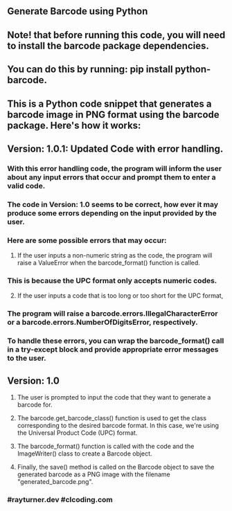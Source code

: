 ## Generate Barcode using Python

## Note! that before running this code, you will need to install the barcode package dependencies.
## You can do this by running: pip install python-barcode.

## This is a Python code snippet that generates a barcode image in PNG format using the barcode package. Here's how it works:

## Version: 1.0.1: Updated Code with error handling.

### With this error handling code, the program will inform the user about any input errors that occur and prompt them to enter a valid code.

### The code in Version: 1.0 seems to be correct, how ever it may produce some errors depending on the input provided by the user.
### Here are some possible errors that may occur:

1. If the user inputs a non-numeric string as the code, the program will raise a ValueError when the barcode_format() function is called.
### This is because the UPC format only accepts numeric codes.

2. If the user inputs a code that is too long or too short for the UPC format,
### The program will raise a barcode.errors.IllegalCharacterError or a barcode.errors.NumberOfDigitsError, respectively.

### To handle these errors, you can wrap the barcode_format() call in a try-except block and provide appropriate error messages to the user.


## Version: 1.0
1. The user is prompted to input the code that they want to generate a barcode for.

2. The barcode.get_barcode_class() function is used to get the class corresponding to the desired barcode format. In this case, we're using the Universal Product Code (UPC) format.

3. The barcode_format() function is called with the code and the ImageWriter() class to create a Barcode object.

4. Finally, the save() method is called on the Barcode object to save the generated barcode as a PNG image with the filename "generated_barcode.png".


### #rayturner.dev  #clcoding.com